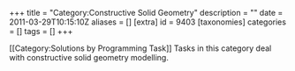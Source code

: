 +++
title = "Category:Constructive Solid Geometry"
description = ""
date = 2011-03-29T10:15:10Z
aliases = []
[extra]
id = 9403
[taxonomies]
categories = []
tags = []
+++

[[Category:Solutions by Programming Task]]
Tasks in this category deal with constructive solid geometry modelling.
